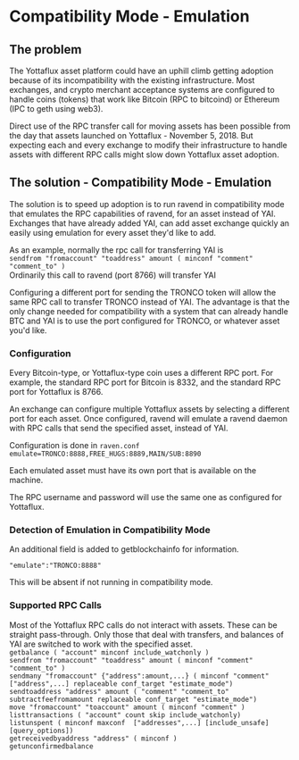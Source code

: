 # Compatibility Mode - Emulation

## The problem
The Yottaflux asset platform could have an uphill climb getting adoption because of its incompatibility with the existing infrastructure.  Most exchanges, and crypto merchant acceptance systems are configured to handle coins (tokens) that work like Bitcoin (RPC to bitcoind) or Ethereum (IPC to geth using web3).

Direct use of the RPC transfer call for moving assets has been possible from the day that assets launched on Yottaflux - November 5, 2018.  But expecting each and every exchange to modify their infrastructure to handle assets with different RPC calls might slow down Yottaflux asset adoption.

## The solution - Compatibility Mode - Emulation
The solution is to speed up adoption is to run ravend in compatibility mode that emulates the RPC capabilities of ravend, for an asset instead of YAI.  Exchanges that have already added YAI, can add asset exchange quickly an easily using emulation for every asset they'd like to add.

As an example, normally the rpc call for transferring YAI is   
```sendfrom "fromaccount" "toaddress" amount ( minconf "comment" "comment_to" )```   
Ordinarily this call to ravend (port 8766) will transfer YAI

Configuring a different port for sending the TRONCO token will allow the same RPC call to transfer TRONCO instead of YAI.  The advantage is that the only change needed for compatibility with a system that can already handle BTC and YAI is to use the port configured for TRONCO, or whatever asset you'd like.

### Configuration
Every Bitcoin-type, or Yottaflux-type coin uses a different RPC port.  For example, the standard RPC port for Bitcoin is 8332, and the standard RPC port for Yottaflux is 8766.

An exchange can configure multiple Yottaflux assets by selecting a different port for each asset.  Once configured, ravend will emulate a ravend daemon with RPC calls that send the specified asset, instead of YAI.

Configuration is done in ```raven.conf```  
```emulate=TRONCO:8888,FREE_HUGS:8889,MAIN/SUB:8890```

Each emulated asset must have its own port that is available on the machine.

The RPC username and password will use the same one as configured for Yottaflux.

### Detection of Emulation in Compatibility Mode
An additional field is added to getblockchainfo for information. 

```"emulate":"TRONCO:8888"```

This will be absent if not running in compatibility mode.

### Supported RPC Calls

Most of the Yottaflux RPC calls do not interact with assets.  These can be straight pass-through.  Only those that deal with transfers, and balances of YAI are switched to work with the specified asset.  
```getbalance ( "account" minconf include_watchonly )```  
```sendfrom "fromaccount" "toaddress" amount ( minconf "comment" "comment_to" )```    
```sendmany "fromaccount" {"address":amount,...} ( minconf "comment" ["address",...] replaceable conf_target "estimate_mode")```  
```sendtoaddress "address" amount ( "comment" "comment_to" subtractfeefromamount replaceable conf_target "estimate_mode")```  
```move "fromaccount" "toaccount" amount ( minconf "comment" )```  
```listtransactions ( "account" count skip include_watchonly)```  
```listunspent ( minconf maxconf  ["addresses",...] [include_unsafe] [query_options])```  
```getreceivedbyaddress "address" ( minconf )```  
```getunconfirmedbalance```  


